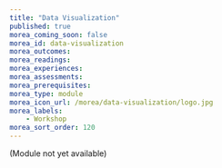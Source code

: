 ```yaml
---
title: "Data Visualization"
published: true
morea_coming_soon: false
morea_id: data-visualization
morea_outcomes:
morea_readings:
morea_experiences:
morea_assessments:
morea_prerequisites:
morea_type: module
morea_icon_url: /morea/data-visualization/logo.jpg
morea_labels:
    - Workshop
morea_sort_order: 120
---
```


(Module not yet available)
